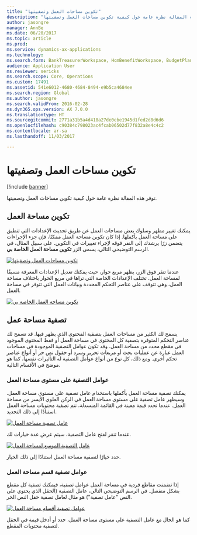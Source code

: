 ```yaml
---
title: "تكوين مساحات العمل وتصفيتها"
description: "توفر هذه المقالة نظرة عامة حول كيفية تكوين مساحات العمل وتصفيتها."
author: jasongre
manager: AnnBe
ms.date: 06/20/2017
ms.topic: article
ms.prod: 
ms.service: dynamics-ax-applications
ms.technology: 
ms.search.form: BankTreasurerWorkspace, HcmBenefitWorkspace, BudgetPlanningWorkspace, BusinessProcessGenericWorkspace, RetailCatalogManagementWorkspace, RetailCategoryAndProductWorkspace, RetailChannelManagementWorkspace, HcmCompensationWorkspace, CAMCostAccountingLedgerAdminWorkspace, CostAdminWorkspace, CostAnalysisWorkspace, CAMCostControlWorkspace, CustomerCollectionManagerWorkspace, CustomerInvoiceWorkspace, CustPaymentWorkspace, DataManagementWorkspace, DataValidationWorkspace, ERWorkspace, LedgerPeriodCloseProjectWorkspace, AssetWorkspace, GeneralJournalEntryWorkspace, VendVendorPortalInvoiceWorkspace, BudgetTrackingWorkspace, ReqCreatePlanWorkspace, BusinessProcessGenericOwnerWorkspace, SelfHealingWorkspace, WHSOutboundWorkMonitoringWorkspace, WHSWavePlanningWorkspace, PayrollWorkspace, HcmWorkforceWorkspace, RetailDiscountPricingWorkspace, EcoResProductDiscreteManufacturingWorkspace, KanbanPrepareProductForLeanWorkspace, EcoResProductProcessManufacturingWorkspace, EcoResProductVariantMaintainWorkspace, JmgShopSupervisorWorkspace, ProjProjectManagementWorkspace, VendVendorPortalWorkspace, PurchOrderMaintainWorkspace, PurchOrderProcessReceiptsWorkspace, HcmRecruitmentWorkspace, EcoResProductMaintainWorkspace, FMClerkWorkspace, OpResLifecycleManagementWorkspace, RetailITWorkspace, RetailChannelOperationsWorkspace, RetailStoreManagementWorkspace, SalesOrderProcessingWorkspace, SalesReturnWorkspace, SystemAdministrationWorkspaceForm, VendVendorRequestForQuotationsWorkspace, VendVendorProfileManagementWorkspace, VendInvoiceWorkspace, VendPaymentWorkspace
audience: Application User
ms.reviewer: sericks
ms.search.scope: Core, Operations
ms.custom: 17491
ms.assetid: 541e6012-4680-4684-8494-e9b5ca4684ee
ms.search.region: Global
ms.author: jasongre
ms.search.validFrom: 2016-02-28
ms.dyn365.ops.version: AX 7.0.0
ms.translationtype: HT
ms.sourcegitcommit: 2771a31b5a4d418a27de0ebe1945d1fed2d8d6d6
ms.openlocfilehash: c90384c798023ac4fcab06502d77f832a8e4c4c2
ms.contentlocale: ar-sa
ms.lasthandoff: 11/03/2017

---
```


# <a name="configure-and-filter-workspaces"></a>تكوين مساحات العمل وتصفيتها

[!include [banner](../includes/banner.md)]

توفر هذه المقالة نظرة عامة حول كيفية تكوين مساحات العمل وتصفيتها.

<a name="configuring-a-workspace"></a>تكوين مساحة العمل
-----------------------

يمكنك تغيير مظهر وسلوك بعض مساحات العمل عن طريق تحديث الإعدادات التي تنطبق على مساحة العمل بأكملها. إذا كان تكوين مساحة العمل ممكنًا، فإن جزء الإجراءات يتضمن زرًا يرشدك إلى النقر فوقه لإجراء تغييرات في التكوين. على سبيل المثال، في الرسم التوضيحي التالي، يسمى الزر **تكوين مساحة العمل الخاصة بي**. 

[![تكوين مساحات العمل وتصفيتها](./media/configure-and-filter-workspaces.png)](./media/configure-and-filter-workspaces.png)   

عندما تنقر فوق الزر، يظهر مربع حوار، حيث يمكنك تعديل الإعدادات المعرفة مسبقًا لمساحة العمل. تختلف الإعدادات الخاصة التي تراها في مربع الحوار باختلاف مساحة العمل، وهي تتوقف على عناصر التحكم المحددة وبيانات العمل التي تتوفر في مساحة العمل. 

[![تكوين مساحة العمل الخاصة بي](./media/configure-my-workspace.png)](./media/configure-my-workspace.png)

## <a name="filtering-a-workspace"></a>تصفية مساحة عمل
يسمح لك الكثير من مساحات العمل بتصفية المحتوى الذي يظهر فيها. قد تسمح لك عناصر التحكم المتوفرة بتصفية كل المحتوى في مساحة العمل أو فقط المحتوى الموجود في مقطع محدد من مساحة العمل. وقد تكون عوامل التصفية الموجودة في مساحات العمل عبارة عن عمليات بحث أو مربعات تحرير وسرد أو حقول نص حر أو أنواع عناصر تحكم أخرى. ومع ذلك، كل نوع من أنواع عوامل التصفية له التأثيرات نفسها، كما هو موضح في الأقسام التالية.

### <a name="workspace-wide-filters"></a>عوامل التصفية على مستوى مساحة العمل

يمكنك تصفية مساحة العمل بأكملها باستخدام عامل تصفية على مستوى مساحة العمل. وسيظهر عامل تصفية على مستوى مساحة العمل في الركن العلوي الأيسر من مساحة العمل. عندما تحدد قيمة معينة في القائمة المنسدلة، تتم تصفية محتويات مساحة العمل استنادًا إلى ذلك التحديد. 

[![عامل تصفية مساحة العمل](./media/workspace-filter.png)](./media/workspace-filter.png) 

عندما تنقر لفتح عامل التصفية، سيتم عرض عدة خيارات لك. 

[![عامل التصفية الموسع لمساحة العمل](./media/workspace-filter-expanded.png)](./media/workspace-filter-expanded.png) 

حدد خيارًا لتصفية مساحة العمل استنادًا إلى ذلك الخيار.

### <a name="workspace-section-filters"></a>عوامل تصفية قسم مساحة العمل

إذا تضمنت مقاطع فردية في مساحة العمل عوامل تصفية، فيمكنك تصفية كل مقطع بشكل منفصل. في الرسم التوضيحي التالي، عامل التصفية (الحقل الذي يحتوي على النص "عامل تصفية") هو مثال لعامل تصفية حقل النص الحر. 

[![عوامل تصفية أقسام مساحة العمل](./media/workspace-section-filters.png)](./media/workspace-section-filters.png) 

كما هو الحال مع عامل التصفية على مستوى مساحة العمل، حدد أو أدخل قيمة في الحقل لتصفية محتويات المقطع.




